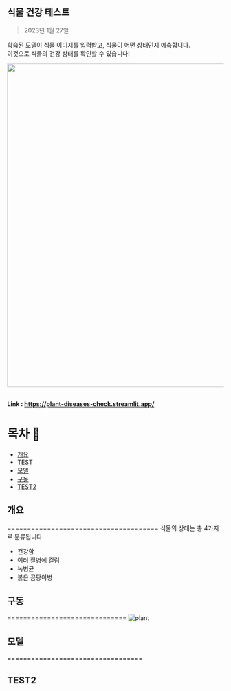 ## 식물 건강 테스트 
> 2023년 1월 27일

학습된 모델이 식물 이미지를 입력받고, 식물이 어떤 상태인지 예측합니다.  
이것으로 식물의 건강 상태를 확인할 수 있습니다!

<div align='center'>
  <img src="https://user-images.githubusercontent.com/106129152/215032337-e3d9c5d6-2b2c-47ff-9076-96b388df22b6.png" width="750">
</div>
<br/>

**Link : https://plant-diseases-check.streamlit.app/**

목차 :bookmark_tabs:
================================
- [개요](#개요)
- [TEST](#TEST)
- [모델](#모델)
- [구동](#구동)
- [TEST2](#TEST2)




## 개요
======================================
식물의 상태는 총 4가지로 분류됩니다.
- 건강함
- 여러 질병에 걸림
- 녹병균
- 붉은 곰팡이병



## 구동
==============================
![plant](https://user-images.githubusercontent.com/116260619/215047900-0cb0e739-7d99-4242-b897-1eac00f3d3cf.gif)



## 모델
==================================







## TEST2
